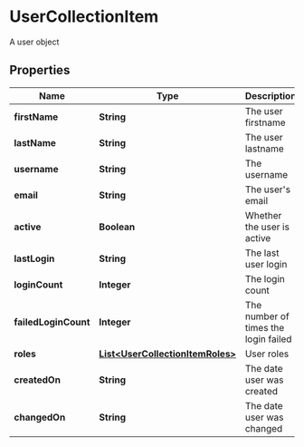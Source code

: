 

# UserCollectionItem

A user object 

## Properties

Name | Type | Description | Notes
------------ | ------------- | ------------- | -------------
**firstName** | **String** | The user firstname |  [optional]
**lastName** | **String** | The user lastname |  [optional]
**username** | **String** | The username |  [optional]
**email** | **String** | The user&#39;s email |  [optional]
**active** | **Boolean** | Whether the user is active |  [optional] [readonly]
**lastLogin** | **String** | The last user login |  [optional] [readonly]
**loginCount** | **Integer** | The login count |  [optional] [readonly]
**failedLoginCount** | **Integer** | The number of times the login failed |  [optional] [readonly]
**roles** | [**List&lt;UserCollectionItemRoles&gt;**](UserCollectionItemRoles.md) | User roles |  [optional]
**createdOn** | **String** | The date user was created |  [optional] [readonly]
**changedOn** | **String** | The date user was changed |  [optional] [readonly]



